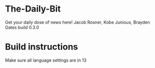 # The-Daily-Bit
Get your daily dose of news here!
Jacob Rosner, Kobe Junious, Brayden Gates
build 0.3.0

# Build instructions
Make sure all language settings are in 13

